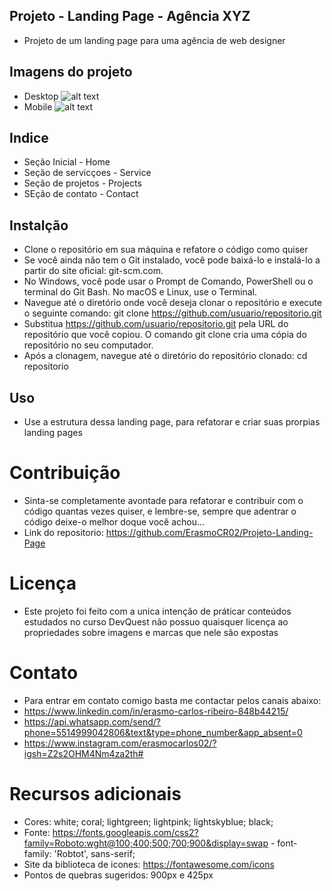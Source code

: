 ## Projeto - Landing Page - Agência XYZ
- Projeto de um landing page para uma agência de web designer

## Imagens do projeto
- Desktop
![alt text](Projeto-Desktop.gif)
- Mobile
![alt text](Projeto-mobile.gif)
## Indice
- Seção Inicial - Home
- Seção de servicçoes - Service
- Seção de projetos - Projects
- SEção de contato - Contact

## Instalção
- Clone o repositório em sua máquina e refatore o código como quiser
- Se você ainda não tem o Git instalado, você pode baixá-lo e instalá-lo a partir do site oficial: git-scm.com.
- No Windows, você pode usar o Prompt de Comando, PowerShell ou o terminal do Git Bash. No macOS e Linux, use o Terminal.
- Navegue até o diretório onde você deseja clonar o repositório e execute o seguinte comando: git clone https://github.com/usuario/repositorio.git
- Substitua https://github.com/usuario/repositorio.git pela URL do repositório que você copiou. O comando git clone cria uma cópia do repositório no seu computador.
- Após a clonagem, navegue até o diretório do repositório clonado: cd repositorio

## Uso
- Use a estrutura dessa landing page, para refatorar e criar suas prorpias landing pages

# Contribuição 
- Sinta-se completamente avontade para refatorar e contribuir com o código quantas vezes quiser, e lembre-se, sempre que adentrar o código deixe-o melhor doque você achou...
- Link do repositorio: https://github.com/ErasmoCR02/Projeto-Landing-Page 

# Licença 
- Este projeto foi feito com a unica intenção de práticar conteúdos estudados no curso DevQuest não possuo quaisquer licença ao propriedades sobre imagens e marcas que nele são expostas

# Contato
- Para entrar em contato comigo basta me contactar pelos canais abaixo:
- https://www.linkedin.com/in/erasmo-carlos-ribeiro-848b44215/
- https://api.whatsapp.com/send/?phone=5514999042806&text&type=phone_number&app_absent=0
- https://www.instagram.com/erasmocarlos02/?igsh=Z2s2OHM4Nm4za2th#

# Recursos adicionais
- Cores: white; coral; lightgreen; lightpink; lightskyblue; black;
- Fonte: https://fonts.googleapis.com/css2?family=Roboto:wght@100;400;500;700;900&display=swap - font-family: 'Robtot', sans-serif;
- Site da biblioteca de icones: https://fontawesome.com/icons
- Pontos de quebras sugeridos: 900px e 425px
